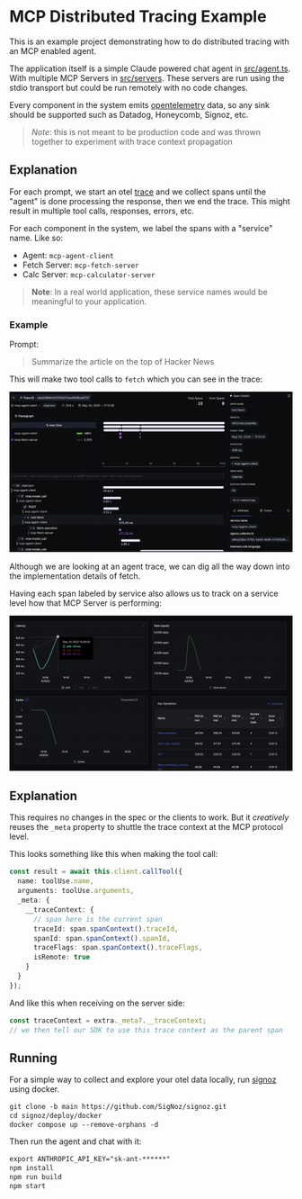 # MCP Distributed Tracing Example

This is an example project demonstrating how to do distributed tracing with an MCP enabled agent. 

The application itself is a simple Claude powered chat agent in [src/agent.ts](src/agent.ts). With multiple MCP Servers
in [src/servers](src/servers). These servers are run using the stdio transport but could be run remotely with no code changes.

Every component in the system emits [opentelemetry](https://opentelemetry.io/) data,
so any sink should be supported such as Datadog, Honeycomb, Signoz, etc.

> *Note*: this is not meant to be production code and was thrown together to experiment with trace context propagation

## Explanation

For each prompt, we start an otel [trace](https://opentelemetry.io/docs/concepts/signals/traces/) and we collect spans until the "agent"
is done processing the response, then we end the trace. This might result in multiple tool calls, responses, errors, etc.

For each component in the system, we label the spans with a "service" name. Like so:

* Agent: `mcp-agent-client`
* Fetch Server: `mcp-fetch-server`
* Calc Server: `mcp-calculator-server`

> **Note**: In a real world application, these service names would be meaningful to your application.

### Example

Prompt:

> Summarize the article on the top of Hacker News

This will make two tool calls to `fetch` which you can see in the trace:

![mcp otel](docs/mcp-otel.png)

Although we are looking at an agent trace, we can dig all the way down into the implementation details of fetch.

Having each span labeled by service also allows us to track on a service level how that MCP Server is performing:

![fetch service](docs/fetch-service.png)


## Explanation

This requires no changes in the spec or the clients to work. But it *creatively* reuses the `_meta` property to shuttle the
trace context at the MCP protocol level.

This looks something like this when making the tool call:

```typescript
const result = await this.client.callTool({
  name: toolUse.name,
  arguments: toolUse.arguments,
  _meta: {
    __traceContext: {
      // span here is the current span
      traceId: span.spanContext().traceId,
      spanId: span.spanContext().spanId,
      traceFlags: span.spanContext().traceFlags,
      isRemote: true
    }
  }
});
```

And like this when receiving on the server side:

```typescript
const traceContext = extra._meta?.__traceContext;
// we then tell our SDK to use this trace context as the parent span
```

## Running

For a simple way to collect and explore your otel data locally, run [signoz](https://signoz.io/) using docker.

```
git clone -b main https://github.com/SigNoz/signoz.git
cd signoz/deploy/docker
docker compose up --remove-orphans -d
```

Then run the agent and chat with it:

```
export ANTHROPIC_API_KEY="sk-ant-******"
npm install
npm run build
npm start
```
